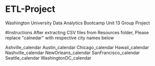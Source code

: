 # ETL-Project
Washington University Data Analytics Bootcamp Unit 13 Group Project

#Instructions
After extracting CSV files from Resources folder, Please replace "calnedar" with respective city names below

Ashville_calendar
Austin_calendar
Chicago_calendar
Hawaii_calendar
Nashville_calendar
NewOrleans_calendar
SanFrancisco_calendar
Seattle_calendar
WashingtonDC_calendar

